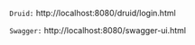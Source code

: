 `Druid:`          http://localhost:8080/druid/login.html

`Swagger:`        http://localhost:8080/swagger-ui.html

